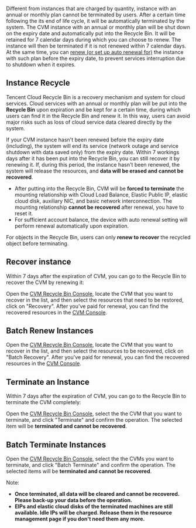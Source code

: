 Different from instances that are charged by quantity, instance with an annual or monthly plan cannot be terminated by users. After a certain time following the its end of life cycle, it will be automatically terminated by the system. The CVM instance with an annual or monthly plan will be shut down on the expiry date and automatically put into the Recycle Bin. It will be retained for 7 calendar days during which you can choose to renew. The instance will then be terminated if it is not renewed within 7 calendar days. At the same time, you can [renew (or set up auto renewal for)](/doc/product/213/6143) the instance with such plan before the expiry date, to prevent services interruption due to shutdown when it expires.

## Instance Recycle

Tencent Cloud Recycle Bin is a recovery mechanism and system for cloud services. Cloud services with an annual or monthly plan will be put into the **Recycle Bin** upon expiration and be kept for a certain time, during which users can find it in the Recycle Bin and renew it. In this way, users can avoid major risks such as loss of cloud service data cleared directly by the system.

If your CVM instance hasn't been renewed before the expiry date (including), the system will end its service (network outage and service shutdown with data saved only) from the expiry date. Within 7 workings days after it has been put into the Recycle Bin, you can still recover it by renewing it. If, during this period, the instance hasn't been renewed, the system will release the resources, and **data will be erased and cannot be recovered**.

- After putting into the Recycle Bin, CVM will be **forced to terminate** the mounting relationship with Cloud Load Balance, Elastic Public IP, elastic cloud disk, auxiliary NIC, and basic network interconnection. The mounting relationship **cannot be recovered** after renewal, you have to reset it.
- For sufficient account balance, the device with auto renewal setting will perform renewal automatically upon expiration.

For objects in the Recycle Bin, users can only **renew to recover** the recycled object before terminating.

## Recover instance

Within 7 days after the expiration of CVM, you can go to the Recycle Bin to recover the CVM by renewing it:

Open the [CVM Recycle Bin Console](https://console.qcloud.com/cvm/recycle), locate the CVM that you want to recover in the list, and then select the resources that need to be restored, click on "Recovery". After you've paid for renewal, you can find the recovered resources in the [CVM Console](https://console.qcloud.com/cvm).

## Batch Renew Instances

Open the [CVM Recycle Bin Console](https://console.qcloud.com/cvm/recycle/cvm), locate the CVM that you want to recover in the list, and then select the resources to be recovered, click on "Batch Recovery". After you've paid for renewal, you can find the recovered resources in the [CVM Console](https://console.qcloud.com/cvm).

## Terminate an Instance
Within 7 days after the expiration of CVM, you can go to the Recycle Bin to terminate the CVM completely:
Open the [CVM Recycle Bin Console](https://console.qcloud.com/cvm/recycle/cvm), select the the CVM that you want to terminate, and click "Terminate" and confirm the operation. The selected item will be **terminated and cannot be recovered**.

## Batch Terminate Instances

Open the [CVM Recycle Bin Console](https://console.qcloud.com/cvm/recycle/cvm), select the the CVMs you want to terminate, and click "Batch Terminate" and confirm the operation. The selected items will be **terminated and cannot be recovered**.

Note:

- **Once terminated, all data will be cleared and cannot be recovered. Please back-up your data before the operation.**
- **EIPs and elastic cloud disks of the terminated machines are still available. Idle IPs will be charged. Release them in the resource management page if you don't need them any more.**





